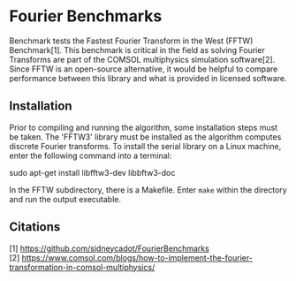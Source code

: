 # Fourier Benchmarks
Benchmark tests the Fastest Fourier Transform in the West (FFTW) Benchmark[1]. This benchmark is critical in the field as solving Fourier Transforms are part of the COMSOL multiphysics simulation software[2]. Since FFTW is an open-source alternative, it would be helpful to compare performance between this library and what is provided in licensed software.

## Installation
Prior to compiling and running the algorithm, some installation steps must be taken. The 'FFTW3' library must be installed as the algorithm computes discrete Fourier transforms. To install the serial library on a Linux machine, enter the following command into a terminal:

sudo apt-get install libfftw3-dev libbftw3-doc

In the FFTW subdirectory, there is a Makefile. Enter ```make``` within the directory and run the output executable.

## Citations
[1] https://github.com/sidneycadot/FourierBenchmarks  
[2] https://www.comsol.com/blogs/how-to-implement-the-fourier-transformation-in-comsol-multiphysics/

